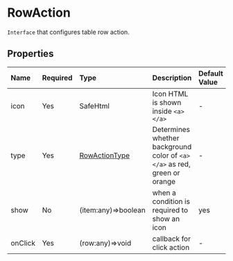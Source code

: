 # RowAction

`Interface` that configures table row action.

## Properties

|Name   |Required|Type      |Description|Default Value|
|:---   |:---     |:----    |:----      |:---         |
|icon|Yes|SafeHtml|Icon HTML is shown inside `<a></a>`|-|
|type|Yes|[RowActionType](https://github.com/SoftoSol/softo-ngx-components/blob/main/documentation/tables/row-action-type.md)|Determines whether background color of `<a></a>` as red, green or orange|-|
|show|No|(item:any)=>boolean|when a condition is required to show an icon|yes|
|onClick|Yes|(row:any)=>void|callback for click action|-|
